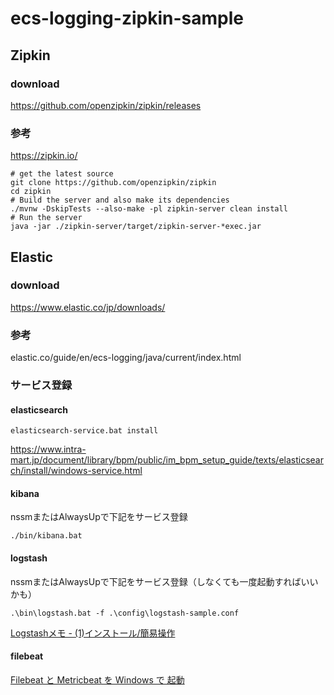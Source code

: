 # ecs-logging-zipkin-sample

## Zipkin
### download
https://github.com/openzipkin/zipkin/releases

### 参考
https://zipkin.io/

```
# get the latest source
git clone https://github.com/openzipkin/zipkin
cd zipkin
# Build the server and also make its dependencies
./mvnw -DskipTests --also-make -pl zipkin-server clean install
# Run the server
java -jar ./zipkin-server/target/zipkin-server-*exec.jar
```

## Elastic
### download
https://www.elastic.co/jp/downloads/

### 参考
elastic.co/guide/en/ecs-logging/java/current/index.html

### サービス登録
#### elasticsearch
```
elasticsearch-service.bat install
```
https://www.intra-mart.jp/document/library/bpm/public/im_bpm_setup_guide/texts/elasticsearch/install/windows-service.html
  
#### kibana
nssmまたはAlwaysUpで下記をサービス登録
```
./bin/kibana.bat
```

#### logstash
nssmまたはAlwaysUpで下記をサービス登録（しなくても一度起動すればいいかも）
```
.\bin\logstash.bat -f .\config\logstash-sample.conf
```
[Logstashメモ - (1)インストール/簡易操作](https://qiita.com/tomotagwork/items/a40844aabfaec7449514)

#### filebeat
[Filebeat と Metricbeat を Windows で 起動](https://qiita.com/kouji-kojima/items/18b9c51fe3a0e2974bfb)